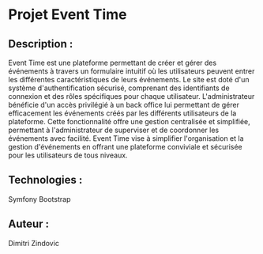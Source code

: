 <h1>Projet Event Time</h1>

<h2>Description :</h2>

Event Time est une plateforme permettant de créer et gérer des événements à travers un formulaire intuitif où les utilisateurs peuvent entrer les différentes caractéristiques de leurs événements. Le site est doté d'un système d'authentification sécurisé, comprenant des identifiants de connexion et des rôles spécifiques pour chaque utilisateur. L'administrateur bénéficie d'un accès privilégié à un back office lui permettant de gérer efficacement les événements créés par les différents utilisateurs de la plateforme. Cette fonctionnalité offre une gestion centralisée et simplifiée, permettant à l'administrateur de superviser et de coordonner les événements avec facilité. Event Time vise à simplifier l'organisation et la gestion d'événements en offrant une plateforme conviviale et sécurisée pour les utilisateurs de tous niveaux.

<h2>Technologies :</h2>

Symfony
Bootstrap

<h2>Auteur :</h2>

Dimitri Zindovic
